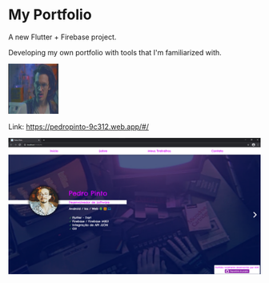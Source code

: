 # My Portfolio

A new Flutter + Firebase project.

Developing my own portfolio with tools that I'm familiarized with.
<p align="left">
   <img src ='images/tenor.gif'width="100" height="100" >
</p>

Link: https://pedropinto-9c312.web.app/#/

<p align="center">
   <img src ='images/modelo_1.png' >
</p>
